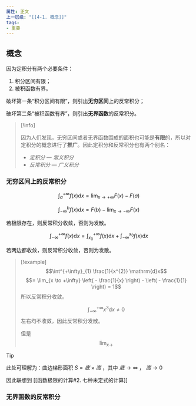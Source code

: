 ```yaml
---
属性: 正文
上一层级: "[[4-1. 概念]]"
tags: 
- 重要
---
```


## 概念

因为定积分有两个必要条件：

1. 积分区间有限；
2. 被积函数有界。

破坏第一条“积分区间有限”，则引出**无穷区间**上的反常积分；

破坏第二条“被积函数有界”，则引出**无界函数**的反常积分。

> [!info] 
> 
> 因为人们发现，无穷区间或者无界函数围成的面积也可能是**有限**的，所以对定积分的概念进行了**推广**。因此定积分和反常积分也有两个别名：
> 
> - *定积分 — 常义积分*
> - *反常积分 — 广义积分*

### 无穷区间上的反常积分

$$
\int^{+\infty}_{a} f(x) \mathrm{d}x = \lim_{x \to +\infty} F(x) - F(a) 
$$

$$
\int^{b}_{-\infty} f(x) \mathrm{d}x = F(b) - \lim_{x \to -\infty} F(x)
$$

若极限存在，则反常积分收敛，否则为发散。

$$
\int^{+\infty}_{-\infty} f(x) \mathrm{d}x = \int^{+\infty}_{x_0} f(x) \mathrm{d}x + \int^{x_0}_{-\infty} f(x) \mathrm{d}x
$$

若两边都收敛，则反常积分收敛，否则为发散。

> [!example] 
> $$\int^{+\infty}_{1} \frac{1}{x^{2}} \mathrm{d}x$$
> $$= \lim_{x \to +\infty} \left( - \frac{1}{x} \right) - \left( - \frac{1}{1} \right) = 1$$
> 所以反常积分收敛。
>
> $$\int^{+\infty}_{-\infty} x^{3} \mathrm{d}x \ne 0$$
> 左右均不收敛，因此反常积分发散。
> 
> 但是
> $$\lim_{x \to}$$


> [!tip] 
> 
> 此处可理解为：曲边梯形面积 $S = 底 \times 高$ ，其中 $底 \to \infty$ ， $高 \to 0$
> 
> 因此联想到 [[函数极限的计算#2. 七种未定式的计算]]

### 无界函数的反常积分

